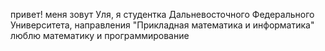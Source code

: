 привет!
меня зовут Уля, я студентка Дальневосточного Федерального Университета, направления "Прикладная математика и информатика"
люблю математику и программирование
